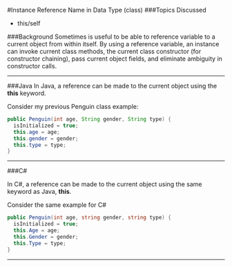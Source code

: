 #Instance Reference Name in Data Type (class)
###Topics Discussed
* this/self

###Background
Sometimes is useful to be able to reference variable to a current object from within itself. By using a reference variable, an instance can invoke current class methods, the current class constructor (for constructor chaining), pass current object fields, and eliminate ambiguity in constructor calls.

---

###Java
In Java, a reference can be made to the current object  using the **this** keyword.

Consider my previous Penguin class example:

```java
public Penguin(int age, String gender, String type) {
  isInitialized = true;
  this.age = age;
  this.gender = gender;
  this.type = type;
}
```

---

###C#

In C#, a reference can be made to the current object using the same keyword as Java, **this**.

Consider the same example for C#

```csharp
public Penguin(int age, string gender, string type) {
  isInitialized = true;
  this.Age = age;
  this.Gender = gender;
  this.Type = type;
}
```

---
